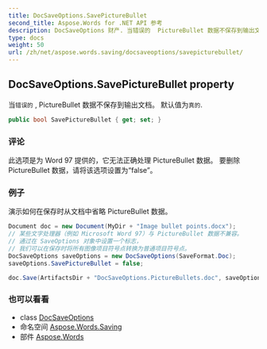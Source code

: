```yaml
---
title: DocSaveOptions.SavePictureBullet
second_title: Aspose.Words for .NET API 参考
description: DocSaveOptions 财产. 当错误的  PictureBullet 数据不保存到输出文档 默认值为真的.
type: docs
weight: 50
url: /zh/net/aspose.words.saving/docsaveoptions/savepicturebullet/
---
```

## DocSaveOptions.SavePictureBullet property

当`错误的` , PictureBullet 数据不保存到输出文档。 默认值为`真的`.

```csharp
public bool SavePictureBullet { get; set; }
```

### 评论

此选项是为 Word 97 提供的，它无法正确处理 PictureBullet 数据。 要删除 PictureBullet 数据，请将该选项设置为“false”。

### 例子

演示如何在保存时从文档中省略 PictureBullet 数据。

```csharp
Document doc = new Document(MyDir + "Image bullet points.docx");
// 某些文字处理器（例如 Microsoft Word 97）与 PictureBullet 数据不兼容。
// 通过在 SaveOptions 对象中设置一个标志，
// 我们可以在保存时将所有图像项目符号点转换为普通项目符号点。
DocSaveOptions saveOptions = new DocSaveOptions(SaveFormat.Doc);
saveOptions.SavePictureBullet = false;

doc.Save(ArtifactsDir + "DocSaveOptions.PictureBullets.doc", saveOptions);
```

### 也可以看看

* class [DocSaveOptions](../)
* 命名空间 [Aspose.Words.Saving](../../docsaveoptions/)
* 部件 [Aspose.Words](../../../)


